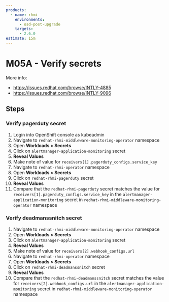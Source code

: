 ```yaml
---
products:
  - name: rhmi
    environments:
      - osd-post-upgrade
    targets:
      - 2.6.0
estimate: 15m
---
```


# M05A - Verify secrets

More info:

- <https://issues.redhat.com/browse/INTLY-4885>
- <https://issues.redhat.com/browse/INTLY-9096>

## Steps

### Verify pagerduty secret

1. Login into OpenShift console as kubeadmin
2. Navigate to `redhat-rhmi-middleware-monitoring-operator` namespace
3. Open **Workloads > Secrets**
4. Click on `alertmanager-application-monitoring` secret
5. **Reveal Values**
6. Make note of value for `receivers[1].pagerduty_configs.service_key`
7. Navigate to `redhat-rhmi-operator` namespace
8. Open **Workloads > Secrets**
9. Click on `redhat-rhmi-pagerduty` secret
10. **Reveal Values**
11. Compare that the `redhat-rhmi-pagerduty` secret matches the value for `receivers[1].pagerduty_configs.service_key` in the `alertmanager-application-monitoring` secret in `redhat-rhmi-middleware-monitoring-operator` namespace

### Verify deadmanssnitch secret

1. Navigate to `redhat-rhmi-middleware-monitoring-operator` namespace
2. Open **Workloads > Secrets**
3. Click on `alertmanager-application-monitoring` secret
4. **Reveal Values**
5. Make note of value for `receivers[2].webhook_configs.url`
6. Navigate to `redhat-rhmi-operator` namespace
7. Open **Workloads > Secrets**
8. Click on `redhat-rhmi-deadmanssnitch` secret
9. **Reveal Values**
10. Compare that the `redhat-rhmi-deadmanssnitch` secret matches the value for `receivers[2].webhook_configs.url` in the `alertmanager-application-monitoring` secret in `redhat-rhmi-middleware-monitoring-operator` namespace
